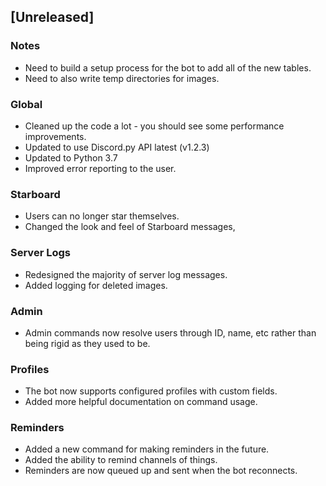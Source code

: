 
## [Unreleased]
### Notes
- Need to build a setup process for the bot to add all of the new tables.
- Need to also write temp directories for images.

### Global
- Cleaned up the code a lot - you should see some performance improvements.
- Updated to use Discord.py API latest (v1.2.3)
- Updated to Python 3.7
- Improved error reporting to the user.

### Starboard
- Users can no longer star themselves.
- Changed the look and feel of Starboard messages,

### Server Logs
- Redesigned the majority of server log messages.
- Added logging for deleted images.

### Admin
- Admin commands now resolve users through ID, name, etc rather than being rigid as they used to be.

### Profiles
- The bot now supports configured profiles with custom fields.
- Added more helpful documentation on command usage.

### Reminders
- Added a new command for making reminders in the future.
- Added the ability to remind channels of things.
- Reminders are now queued up and sent when the bot reconnects.
